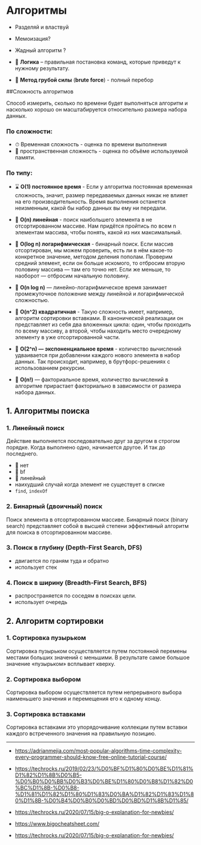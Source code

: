 # Алгоритмы

- Разделяй и властвуй
- Мемоизация?
- Жадный алгоритм ?

- 🤔 **Логика** – правильная постановка команд, которые приведут к нужному результату.
- 🗿 **Метод грубой силы** (**brute force**) - полный перебор

##Сложность алгоритмов

Способ измерить, сколько по времени будет выполняться алгоритм и насколько хорошо он масштабируется относительно размера набора данных.

### По сложности:

- ⏱ Временная сложность - оценка по времени выполнения
- 💾 пространственная сложность - оценка по объёме используемой памяти.

### По типу:

- ⌛️ **O(1) постоянное время** - Если у алгоритма постоянная временная сложность, значит, размер передаваемых данных никак не влияет на его производительность. Время выполнения останется неизменным, какой бы набор данных вы ему ни передали.
- 📏 **O(n) линейная** - поиск наибольшего элемента в не отсортированном массиве. Нам придётся пройтись по всем n элементам массива, чтобы понять, какой из них максимальный.

- 📐 **O(log n) логарифмическая** - бинарный поиск. Если массив отсортирован, мы можем проверить, есть ли в нём какое-то конкретное значение, методом деления пополам. Проверим средний элемент, если он больше искомого, то отбросим вторую половину массива — там его точно нет. Если же меньше, то наоборот — отбросим начальную половину.
- 📐 **O(n log n)** — линейно-логарифмическое время занимает промежуточное положение между линейной и логарифмической сложностью.
- 🧮 **O(n^2) квадратичная** - Такую сложность имеет, например, алгоритм сортировки вставками. В канонической реализации он представляет из себя два вложенных цикла: один, чтобы проходить по всему массиву, а второй, чтобы находить место очередному элементу в уже отсортированной части.
- 🧮 **O(2^n) — экспоненциальное время** - количество вычислений удваивается при добавлении каждого нового элемента в набор данных. Так происходит, например, в брутфорс-решениях с использованием рекурсии.
- 🧮 **O(n!)** — факториальное время, количество вычислений в алгоритме прирастает факториально в зависимости от размера набора данных.

## 1. Алгоритмы поиска

### 1. Линейный поиск

Действие выполняется последовательно друг за другом в строгом порядке. Когда выполнено одно, начинается другое. И так до последнего.

- 🤔 нет
- 🗿 bf
- 📏 линейный
- наихудший случай когда элемент не существует в списке
- `find`, `indexOf`

### 2. Бинарный (двоичный) поиск

Поиск элемента в отсортированном массиве. Бинарный поиск (binary search) представляет собой в высшей степени эффективный алгоритм для поиска в отсортированном массиве.

### 3. Поиск в глубину (Depth-First Search, DFS)

- двигается по граням туда и обратно
- использует стек

### 4. Поиск в ширину (Breadth-First Search, BFS)

- распространяется по соседям в поисках цели.
- использует очередь

## 2. Алгоритм сортировки

### 1. Сортировка пузырьком

Сортировка пузырьком осуществляется путем постоянной перемены местами больших значений с меньшими. В результате самое большое значение «пузырьком» всплывает кверху.

### 2. Сортировка выбором

Сортировка выбором осуществляется путем непрерывного выбора наименьшего значения и перемещения его к одному концу.

### 3. Сортировка вставками

Сортировка вставками это упорядочивание коллекции путем вставки каждого встреченного значения на правильную позицию.

---

- https://adrianmejia.com/most-popular-algorithms-time-complexity-every-programmer-should-know-free-online-tutorial-course/

- https://techrocks.ru/2019/02/23/%D0%BF%D1%80%D0%BE%D1%81%D1%82%D1%8B%D0%B5-%D0%B0%D0%BB%D0%B3%D0%BE%D1%80%D0%B8%D1%82%D0%BC%D1%8B-%D0%B8-%D1%81%D1%82%D1%80%D1%83%D0%BA%D1%82%D1%83%D1%80%D1%8B-%D0%B4%D0%B0%D0%BD%D0%BD%D1%8B%D1%85/
- https://techrocks.ru/2020/07/15/big-o-explanation-for-newbies/
- https://www.bigocheatsheet.com/
- https://techrocks.ru/2020/07/15/big-o-explanation-for-newbies/
